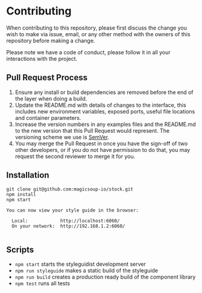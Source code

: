# Contributing

When contributing to this repository, please first discuss the change you wish to make via issue, email, or any other method with the owners of this repository before making a change. 

Please note we have a code of conduct, please follow it in all your interactions with the project.

## Pull Request Process

1. Ensure any install or build dependencies are removed before the end of the layer when doing a build.
2. Update the README.md with details of changes to the interface, this includes new environment variables, exposed ports, useful file locations and container parameters.
3. Increase the version numbers in any examples files and the README.md to the new version that this Pull Request would represent. The versioning scheme we use is [SemVer](http://semver.org/).
4. You may merge the Pull Request in once you have the sign-off of two other developers, or if you do not have permission to do that, you may request the second reviewer to merge it for you.
   
   
## Installation

```
git clone git@github.com:magicsoup-io/stock.git
npm install
npm start
```

```
You can now view your style guide in the browser:

  Local:            http://localhost:6060/
  On your network:  http://192.168.1.2:6060/
  
```

## Scripts

* `npm start` starts the styleguidist development server
* `npm run styleguide` makes a static build of the styleguide
* `npm run build` creates a production ready build of the component library
* `npm test` runs all tests